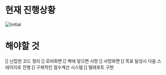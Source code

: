 # 현재 진행상황
![Initial](https://user-images.githubusercontent.com/65711566/118978444-49e51800-b9b2-11eb-996f-5338ccfecd1a.png)

# 해야할 것

 [] 난잡한 코드 정리
 [] 로비화면
 [] 벽에 닿으면 사망
 [] 사망화면
 [] 목표 달성시 다음 스테이지로 진행
 [] 구체적인 점수계산 시스템
 [] 텔레포트 구현
